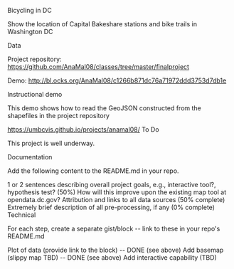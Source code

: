Bicycling in DC

Show the location of Capital Bakeshare stations and bike trails in Washington DC

Data

Project repository: https://github.com/AnaMal08/classes/tree/master/finalproject

Demo: http://bl.ocks.org/AnaMal08/c1266b871dc76a71972ddd3753d7db1e

Instructional demo

This demo shows how to read the GeoJSON constructed from the shapefiles in the project repository

https://umbcvis.github.io/projects/anamal08/
To Do

This project is well underway.

Documentation

Add the following content to the README.md in your repo.

1 or 2 sentences describing overall project goals, e.g., interactive tool?, hypothesis test? (50%)
How will this improve upon the existing map tool at opendata.dc.gov?
Attribution and links to all data sources (50% complete)
Extremely brief description of all pre-processing, if any (0% complete)
Technical

For each step, create a separate gist/block -- link to these in your repo's README.md

Plot of data (provide link to the block) -- DONE (see above)
Add basemap (slippy map TBD) -- DONE (see above)
Add interactive capability (TBD)
